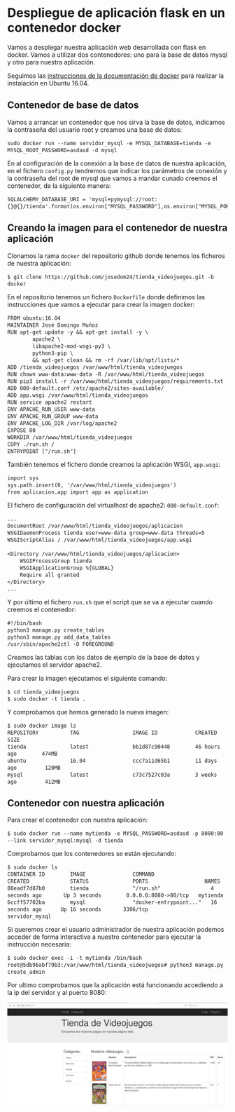 # Despliegue de aplicación flask en un contenedor docker

Vamos a desplegar nuestra aplicación web desarrollada con flask en docker. Vamos a utilizar dos contenedores: uno para la base de datos mysql y otro para nuestra aplicación.

Seguimos las [instrucciones de la documentación de docker](https://docs.docker.com/engine/installation/linux/docker-ce/ubuntu/) para realizar la instalación en Ubuntu 16.04.

## Contenedor de base de datos

Vamos a arrancar un contenedor que nos sirva la base de datos, indicamos la contraseña del usuario root y creamos una base de datos:

	sudo docker run --name servidor_mysql -e MYSQL_DATABASE=tienda -e MYSQL_ROOT_PASSWORD=asdasd -d mysql

En al configuración de la conexión a la base de datos de nuestra aplicación, en el fichero `config.py` tendremos que indicar los parámetros de conexión y la contraseña del root de mysql que vamos a mandar cunado creemos el contenedor, de la siguiente manera:

	SQLALCHEMY_DATABASE_URI = 'mysql+pymysql://root:{}@{}/tienda'.format(os.environ["MYSQL_PASSWORD"],os.environ["MYSQL_PORT_3306_TCP_ADDR"])

## Creando la imagen para el contenedor de nuestra aplicación

Clonamos la rama `docker` del repositorio github donde tenemos los ficheros de nuestra aplicación:

	$ git clone https://github.com/josedom24/tienda_videojuegos.git -b docker

En el repositorio tenemos un fichero `Dockerfile` donde definimos las instrucciones que vamos a ejecutar para crear la imagen docker:

	FROM ubuntu:16.04
	MAINTAINER José Domingo Muñoz
	RUN apt-get update -y && apt-get install -y \
	        apache2 \
	        libapache2-mod-wsgi-py3 \
	        python3-pip \
	        && apt-get clean && rm -rf /var/lib/apt/lists/*
	ADD /tienda_videojuegos /var/www/html/tienda_videojuegos
	RUN chown www-data:www-data -R /var/www/html/tienda_videojuegos
	RUN pip3 install -r /var/www/html/tienda_videojuegos/requirements.txt
	ADD 000-default.conf /etc/apache2/sites-available/
	ADD app.wsgi /var/www/html/tienda_videojuegos
	RUN service apache2 restart
	ENV APACHE_RUN_USER www-data
	ENV APACHE_RUN_GROUP www-data
	ENV APACHE_LOG_DIR /var/log/apache2
	EXPOSE 80
	WORKDIR /var/www/html/tienda_videojuegos
	COPY ./run.sh /
	ENTRYPOINT ["/run.sh"]


También tenemos el fichero donde creamos la aplicación WSGI, `app.wsgi`:

	import sys
	sys.path.insert(0, '/var/www/html/tienda_videojuegos')
	from aplicacion.app import app as application

El fichero de configuración del virtualhost de apache2: `000-default.conf`:

	...
	DocumentRoot /var/www/html/tienda_videojuegos/aplicacion
	WSGIDaemonProcess tienda user=www-data group=www-data threads=5
    WSGIScriptAlias / /var/www/html/tienda_videojuegos/app.wsgi

    <Directory /var/www/html/tienda_videojuegos/aplicacion>
        WSGIProcessGroup tienda
        WSGIApplicationGroup %{GLOBAL}
        Require all granted
    </Directory>
    ...

Y por último el fichero `run.sh` que el script que se va a ejecutar cuando creemos el contenedor:

	#!/bin/bash
	python3 manage.py create_tables
	python3 manage.py add_data_tables
	/usr/sbin/apache2ctl -D FOREGROUND

Creamos las tablas con los datos de ejemplo de la base de datos y ejecutamos el servidor apache2.

Para crear la imagen ejecutamos el siguiente comando:

	$ cd tienda_videojuegos
	$ sudo docker -t tienda .

Y comprobamos que hemos generado la nueva imagen:

	$ sudo docker image ls
	REPOSITORY          TAG                 IMAGE ID            CREATED             SIZE
	tienda              latest              bb1d87c90448        46 hours ago        474MB
	ubuntu              16.04               ccc7a11d65b1        11 days ago         120MB
	mysql               latest              c73c7527c03a        3 weeks ago         412MB


## Contenedor con nuestra aplicación

Para crear el contenedor con nuestra aplicación:

	$ sudo docker run --name mytienda -e MYSQL_PASSWORD=asdasd -p 8080:80 --link servidor_mysql:mysql -d tienda

Comprobamos que los contenedores se están ejecutando:

	$ sudo docker ls
	CONTAINER ID        IMAGE               COMMAND                  CREATED             STATUS              PORTS                  NAMES
	08eadf7d87b0        tienda              "/run.sh"                4 seconds ago       Up 3 seconds        0.0.0.0:8080->80/tcp   mytienda
	6ccff57702ba        mysql               "docker-entrypoint..."   16 seconds ago      Up 16 seconds       3306/tcp               servidor_mysql


Si queremos crear el usuario administrador de nuestra aplicación podemos acceder de forma interactiva a nuestro contenedor para ejecutar la instrucción necesaria:
	
	$ sudo docker exec -i -t mytienda /bin/bash	
	root@5db96abf79b3:/var/www/html/tienda_videojuegos# python3 manage.py create_admin

Por ultimo comprobamos que la aplicación está funcionando accediendo a la ip del servidor y al puerto 8080:

![web](img/web.png)